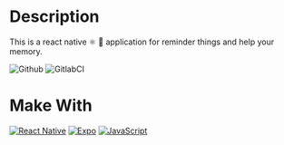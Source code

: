 # Description
This is a react native ⚛ 📱 application for reminder things and help your memory.

![Github](https://github.com/zearkiatos/reminder-app/actions/workflows/action.yml/badge.svg)
![GitlabCI](https://gitlab.com/caprilespe/reminder-app/badges/develop/pipeline.svg)

# Make With
[![React Native](https://img.shields.io/badge/React%20Native-5ccfee?style=for-the-badge&logo=react&logoColor=white&labelColor=000000)]()
[![Expo](https://img.shields.io/badge/expo-000000?style=for-the-badge&logo=expo&logoColor=white&labelColor=000000)]()
[![JavaScript](https://img.shields.io/badge/javascript-ead547?style=for-the-badge&logo=javascript&logoColor=white&labelColor=000000)]()